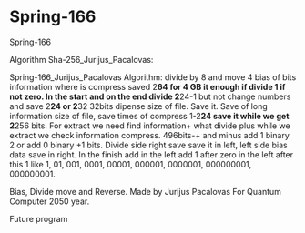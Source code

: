 # Spring-166
Spring-166

Algorithm Sha-256_Jurijus_Pacalovas:

Spring-166_Jurijus_Pacalovas Algorithm: divide by 8 and move 4 bias of bits information where is compress saved 2**64 for 4 GB it enough if divide 1 if not zero. In the start and on the end divide 2**24-1 but not change numbers and save 2**24 or 2**32 32bits dipense size of file. Save it. Save of long information size of file, save times of compress 1-2**24 save it while we get 2**256 bits. For extract we need find information+ what divide plus while we extract we check information compress. 496bits-+ and minus add 1 binary 2  or add 0 binary +1 bits. Divide side right save save it in left, left side bias data save in right. In the finish add in the left add 1 after zero in the left after this 1 like 1, 01, 001, 0001, 00001, 000001, 0000001, 000000001, 000000001.

Bias, Divide move and Reverse.
Made by Jurijus Pacalovas
For Quantum Computer 2050 year.

Future program 
